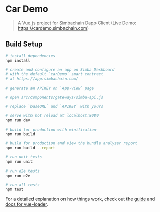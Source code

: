 # Car Demo

> A Vue.js project for Simbachain Dapp Client (Live Demo: https://cardemo.simbachain.com)

## Build Setup

``` bash
# install dependencies
npm install

# create and configure an app on Simba Dashboard 
# with the default `carDemo` smart contract
# at https://app.simbachain.com/

# generate an APIKEY on `App-View` page

# open src/components/gateways/simba-api.js

# replace `baseURL` and `APIKEY` with yours

# serve with hot reload at localhost:8080
npm run dev

# build for production with minification
npm run build

# build for production and view the bundle analyzer report
npm run build --report

# run unit tests
npm run unit

# run e2e tests
npm run e2e

# run all tests
npm test
```

For a detailed explanation on how things work, check out the [guide](http://vuejs-templates.github.io/webpack/) and [docs for vue-loader](http://vuejs.github.io/vue-loader).
